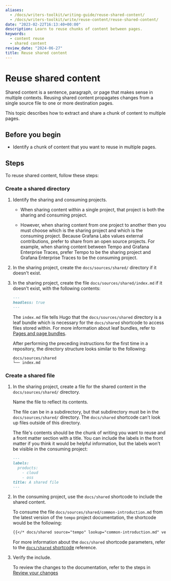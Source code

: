 ```yaml
---
aliases:
  - /docs/writers-toolkit/writing-guide/reuse-shared-content/
  - /docs/writers-toolkit/write/reuse-content/reuse-shared-content/
date: "2023-02-22T16:13:40+00:00"
description: Learn to reuse chunks of content between pages.
keywords:
  - content reuse
  - shared content
review_date: "2024-06-27"
title: Reuse shared content
---
```


# Reuse shared content

Shared content is a sentence, paragraph, or page that makes sense in multiple contexts.
Reusing shared content propagates changes from a single source file to one or more destination pages.

This topic describes how to extract and share a chunk of content to multiple pages.

## Before you begin

- Identify a chunk of content that you want to reuse in multiple pages.

## Steps

To reuse shared content, follow these steps:

### Create a shared directory

1. Identify the sharing and consuming projects.

   - When sharing content within a single project, that project is both the sharing and consuming project.

   - However, when sharing content from one project to another then you must choose which is the sharing project and which is the consuming project.
     Because Grafana Labs values external contributions, prefer to share from an open source projects.
     For example, when sharing content between Tempo and Grafana Enterprise Traces, prefer Tempo to be the sharing project and Grafana Enterprise Traces to be the consuming project.

1. In the sharing project, create the `docs/sources/shared/` directory if it doesn't exist.

1. In the sharing project, create the file `docs/sources/shared/index.md` if it doesn't exist, with the following contents:

   ```markdown
   ---
   headless: true
   ---
   ```

   The `index.md` file tells Hugo that the `docs/sources/shared` directory is a leaf bundle which is necessary for the `docs/shared` shortcode to access files stored within.
   For more information about leaf bundles, refer to [Pages and page bundles](https://grafana.com/docs/writers-toolkit/structure/#pages-and-page-bundles).

   After performing the preceding instructions for the first time in a repository, the directory structure looks similar to the following:

   ```console
   docs/sources/shared
   └── index.md
   ```

### Create a shared file

1. In the sharing project, create a file for the shared content in the `docs/sources/shared/` directory.

   Name the file to reflect its contents.

   The file can be in a subdirectory, but that subdirectory must be in the `docs/sources/shared/` directory.
   The `docs/shared` shortcode can't look up files outside of this directory.

   The file's contents should be the chunk of writing you want to reuse and a front matter section with a title.
   You can include the labels in the front matter if you think it would be helpful information, but the labels won't be visible in the consuming project:

   ```markdown
   ---
   labels:
     products:
       - cloud
       - oss
   title: A shared file
   ---
   ```

1. In the consuming project, use the `docs/shared` shortcode to include the shared content.

   To consume the file `docs/sources/shared/common-introduction.md` from the latest version of the `tempo` project documentation, the shortcode would be the following:

   ```markdown
   {{</* docs/shared source="tempo" lookup="common-introduction.md" version="latest" */>}}
   ```

   For more information about the `docs/shared` shortcode parameters, refer to the [`docs/shared` shortcode](https://grafana.com/docs/writers-toolkit/write/shortcodes#docsshared) reference.

1. Verify the include.

   To review the changes to the documentation, refer to the steps in [Review your changes](https://grafana.com/docs/writers-toolkit/contribute/#review-your-changes)
